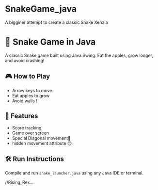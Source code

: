 # SnakeGame_java
A bigginer attempt to create a classic Snake Xenzia
# 🐍 Snake Game in Java

A classic Snake game built using Java Swing. Eat the apples, grow longer, and avoid crashing!

## 🎮 How to Play
- Arrow keys to move
- Eat apples to grow
- Avoid walls !

## 🚀 Features
- Score tracking
- Game over screen
- Special Diagonal movement🥲
- hidden movement attribute 🙃

## 🛠️ Run Instructions
Compile and run `snake_launcher.java` using any Java IDE or terminal.

//Rising_Rex...
